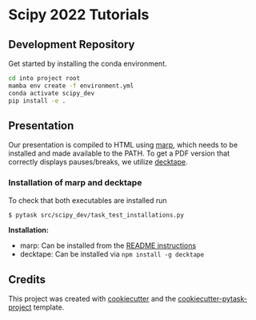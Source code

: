# Scipy 2022 Tutorials

## Development Repository

Get started by installing the conda environment.

```bash
cd into project root
mamba env create -f environment.yml
conda activate scipy_dev
pip install -e .
```

## Presentation

Our presentation is compiled to HTML using [marp](https://marp.app/), which needs to be
installed and made available to the PATH. To get a PDF version that correctly displays
pauses/breaks, we utilize [decktape](https://github.com/astefanutti/decktape).

### Installation of marp and decktape

To check that both executables are installed run

```bash
$ pytask src/scipy_dev/task_test_installations.py
```

**Installation:**

- marp: Can be installed from the
  [README instructions](https://github.com/marp-team/marp-cli)
- decktape: Can be installed via `npm install -g decktape`

## Credits

This project was created with [cookiecutter](https://github.com/audreyr/cookiecutter)
and the
[cookiecutter-pytask-project](https://github.com/pytask-dev/cookiecutter-pytask-project)
template.

